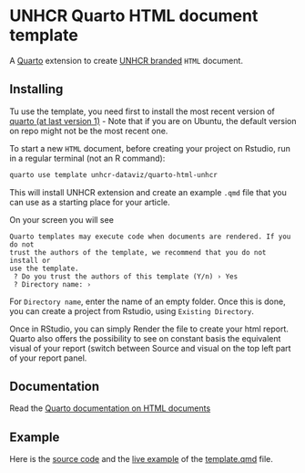 # UNHCR Quarto HTML document template

A [Quarto](https://quarto.org/) extension to create [UNHCR branded](https://www.unhcr.org/brand) `HTML` document.

## Installing

Tu use the template, you need first to install the most recent version of [quarto (at last version 1)](https://quarto.org/docs/get-started/) - Note that if you are on Ubuntu, the default version on repo might not be the most recent one.

To start a new `HTML` document, before creating your project on Rstudio, run in a regular terminal (not an R command):

```bash
quarto use template unhcr-dataviz/quarto-html-unhcr
```

This will install UNHCR extension and create an example `.qmd` file that you can use as a starting place for your article.

On your screen you will see

```
Quarto templates may execute code when documents are rendered. If you do not 
trust the authors of the template, we recommend that you do not install or 
use the template.
 ? Do you trust the authors of this template (Y/n) › Yes
 ? Directory name: › 
```

For `Directory name`, enter the name of an empty folder. Once this is done, you can create a project from Rstudio, using `Existing Directory`.

Once in RStudio, you can simply Render the file to create your html report. Quarto also offers the possibility to see on constant basis the equivalent visual of your report (switch between Source and visual on the top left part of your report panel.

## Documentation

Read the [Quarto documentation on HTML documents](https://quarto.org/docs/output-formats/html-basics.html)

## Example

Here is the [source code](template.qmd) and the [live example](https://unhcr-dataviz.github.io/quarto-html-unhcr/) of the [template.qmd](template.qmd) file.
